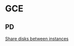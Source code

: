 # GCE #

## PD ##

[Share disks between instances](https://cloud.google.com/compute/docs/disks/sharing-disks-between-vms)